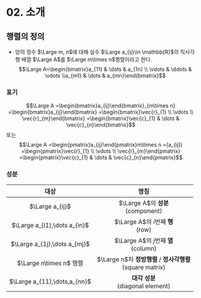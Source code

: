 # 02. 소개
## 행렬의 정의
* 양의 정수 $\Large m, n$에 대해 실수 $\Large a_{ij}\in \mathbb{R}$의 직사각형 배열 $\Large A$를 $\Large m\times n$행렬이라고 한다.
$$\Large A=\begin{bmatrix}a_{11} & \dots & a_{1n} \\ \vdots & \ddots & \vdots \\a_{m1} & \dots & a_{mn}\end{bmatrix}$$
### 표기
$$\Large A
=\begin{bmatrix}a_{ij}\end{bmatrix}_{m\times n}
=\begin{bmatrix}a_{ij}\end{bmatrix}
=\begin{bmatrix}\vec{r}_{1} \\ \vdots \\ \vec{r}_{m}\end{bmatrix}
=\begin{bmatrix}\vec{c}_{1} & \dots & \vec{c}_{n}\end{bmatrix}$$
또는
$$\Large A
=\begin{pmatrix}a_{ij}\end{pmatrix}m\times n
=(a_{ij})
=\begin{pmatrix}\vec{r}_{1} \\ \vdots \\ \vec{r}_{m}\end{pmatrix}
=\begin{pmatrix}\vec{c}_{1} & \dots & \vec{c}_{n}\end{pmatrix}$$


### 성분

|              대상              |                          명칭                          |
| :--------------------------: | :--------------------------------------------------: |
|       $\Large a_{ij}$        |          $\Large A$의 **성분**<br/>(component)          |
| $\Large a_{i1},\dots a_{in}$ |          $\Large A$의 $i$번째 **행**<br/>(row)           |
| $\Large a_{1j},\dots a_{mj}$ |         $\Large A$의 $j$번째 **열**<br/>(column)         |
|    $\Large n\times n$ 행렬     | $\Large n$차 **정방행렬** / **정사각행렬**<br/>(square matrix) |
| $\Large a_{11},\dots,a_{nn}$ |           **대각 성분**<br/>(diagonal element)           |
